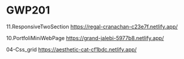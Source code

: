 # GWP201
11.ResponsiveTwoSection  https://regal-cranachan-c23e7f.netlify.app/


10.PortfoliMiniWebPage https://grand-jalebi-5977b8.netlify.app/

04-Css_grid  https://aesthetic-cat-cf1bdc.netlify.app/